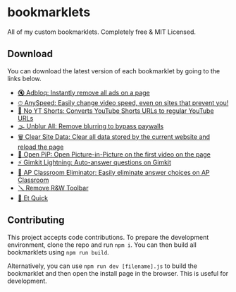 # bookmarklets

All of my custom bookmarklets. Completely free &amp; MIT Licensed.

## Download

You can download the latest version of each bookmarklet by going to the links below.

-   [🔇 Adbloq: Instantly remove all ads on a page][adbloq]
-   [⏱ AnySpeed: Easily change video speed, even on sites that prevent you!][anyspeed]
-   [📵 No YT Shorts: Converts YouTube Shorts URLs to regular YouTube URLs][no-yt-shorts]
-   [🌫️ Unblur All: Remove blurring to bypass paywalls][unblur-all]
-   [🗑️ Clear Site Data: Clear all data stored by the current website and reload the page][clear-site-data]
-   [🔲 Open PiP: Open Picture-in-Picture on the first video on the page][open-pip]
-   [⚡️ Gimkit Lightning: Auto-answer questions on Gimkit][gimkit-lightning]
-   [🚫 AP Classroom Eliminator: Easily eliminate answer choices on AP Classroom][ap-classroom-eliminator]
-   [🪛 Remove R&W Toolbar][remove-rw]
-   [🚀 Et Quick][et-quick]

## Contributing

This project accepts code contributions. To prepare the development environment, clone the repo and run `npm i`. You can then build all bookmarklets using `npm run build`.

Alternatively, you can use `npm run dev [filename].js` to build the bookmarklet and then open the install page in the browser. This is useful for development.

[adbloq]: https://install-bookmarklet.pages.dev/?url=javascript:!function()%7Bconsole.log(%22Activated%20%F0%9F%94%87%20AdBloq%20bookmarklet.%22)%3Bconst%20rm%3Dfunction(e)%7Bfor(const%20o%20of%20e)o.remove()%7D%2CremoveAds%3De%3D%3E%7Brm(e.querySelectorAll(%5B%22*%5Bid*%3D-ad-%5D%22%2C%22*%5Bclass*%3D-ad-%5D%22%2C%22*%5Bid*%3D_ad_%5D%22%2C%22*%5Bclass*%3D_ad_%5D%22%2C%22*%5Bid*%3D-ads-%5D%22%2C%22*%5Bclass*%3D-ads-%5D%22%2C%22*%5Bid*%3D_ads_%5D%22%2C%22*%5Bclass*%3D_ads_%5D%22%2C%22*%5Bid%5E%3Dad_%5D%22%2C%22*%5Bid%5E%3Dad-%5D%22%2C%22*%5Bid%5E%3Dads_%5D%22%2C%22*%5Bid%5E%3Dads-%5D%22%2C%22*%5Bid*%3Dgoogle_ad%5D%22%2C%22*%5Bclass*%3Dgoogle_ad%5D%22%2C%22*%5Bdata-google-query-id%5D%22%2C%22*%5Bdata-google-av-adk%5D%22%2C%22*%5Baria-label*%3DAdvertisement%5D%22%2C'iframe%5Btitle*%3D%22%20ad%20%22%5D'%2C%22cnx%22%2C%22.GoogleActiveViewElement%22%2C%22.GoogleActiveViewInnerContainer%22%2C%22iframe%5Bid%5E%3DadRoot%5D%22%2C%22video%5Bsrc*%3DAniview%5D%22%2C%22iframe%5BsrcDoc*%3Dceltra%5D%22%2C%22*%5Bclass*%3Dbx-campaign%5D%22%2C%22.ads-mode%22%2C%22video%5Bsrc*%3Dadnxs-simple%5D%22%2C%22*%5Bdata-text-ad%5D%22%2C%22*%5Bclass*%3Dprimisslate%5D%22%2C%22*%5Bid*%3Dprimis_%5D%22%2C%22*%5Btitle*%3DPrimis%5D%22%2C%22*%5Bdata-ad-unit-name%5D%22%2C%22*%5Bid*%3Dtaboola%5D%22%2C%22*%5Bclass*%3Dtaboola%5D%22%2C%22phoenix-outbrain%22%5D.join(%22%2C%22)))%3Be%3Dwindow.location.hostname%3Be.endsWith(%22wikipedia.org%22)%3Fdocument.querySelector(%22div%5Baria-label%5E%3Dfundraising%5D%22)%3F.querySelector(%22.frb-inline-close%22)%3F.click%3F.()%3Ae.endsWith(%22sporcle.com%22)%26%26document.querySelector(%22.avp-p-cn-close%22)%3F.click%3F.()%7D%2Cobserver%3Dnew%20MutationObserver(e%3D%3E%7Bfor(const%20o%20of%20e)o.addedNodes%26%26o.addedNodes.forEach(e%3D%3EremoveAds(e.parentElement))%7D)%3Bobserver.observe(document.body%2C%7BchildList%3A!0%2Csubtree%3A!0%7D)%2Cdocument.documentElement.children.length%3C%3D2%3FremoveAds(document.body)%3AremoveAds(document.documentElement)%3B%7D()&name=%F0%9F%94%87%20AdBloq
[anyspeed]: https://install-bookmarklet.pages.dev/?url=javascript:!function()%7Bconst%20domain%3Dwindow.location.hostname%3Bif(%22drive.google.com%22%3D%3D%3Ddomain)%7Bconst%20a%3Ddocument.getElementById(%22drive-viewer-video-player-object-0%22)%3Bthrow%20alert(%22Please%20re-activate%20AnySpeed%20in%20the%20URL%20that%20will%20open%20shortly%22)%2Cwindow.open(a.src%2C%22_blank%22)%2Cnew%20Error(%22Can't%20use%20AnySpeed%20on%20Google%20Drive.%22)%7Dconst%20videos%3DArray.from(document.querySelectorAll(%22video%22))%2CnewPlaybackRate%3DNumber(prompt(%22What%20rate%20do%20you%20want%3F%22))%3Bif(!newPlaybackRate%7C%7CisNaN(newPlaybackRate))throw%20new%20Error(%22Canceled%20change%20of%20playback%20rate%22)%3Bwindow.anySpeedPlaybackRate%3DnewPlaybackRate%3Bconst%20timeWhenChanged%3DDate.now()%3Bfor(const%20b%20of%20videos)b.playbackRate%3DnewPlaybackRate%2Cb.addEventListener(%22ratechange%22%2C()%3D%3E%7Bvar%20e%3DDate.now()-timeWhenChanged%3Bb.playbackRate!%3DnewPlaybackRate%26%26e%3C500%26%26(console.info(%22%E2%8F%B1%20AnySpeed%20-%20This%20website%20is%20automatically%20changing%20the%20playback%20speed...%20Bypassing%20the%20defenses!%22)%2CrepeatedlySpeedUp(b))%7D)%3Bfunction%20repeatedlySpeedUp(e)%7Be.playbackRate%3Dwindow.anySpeedPlaybackRate%2CrequestAnimationFrame(()%3D%3ErepeatedlySpeedUp(e))%7Dconst%20possibleYouTubePlayers%3DArray.from(document.querySelectorAll(%22iframe%5Bsrc*%3D'youtube.com'%5D%2C%20iframe%5Bsrc*%3D'youtubeeducation.com'%5D%22))%3Bfor(const%20e%20of%20possibleYouTubePlayers)try%7Be%3F.contentWindow%3F.postMessage%26%26repeatedlySendYouTubeMessage(e)%7Dcatch(e)%7Bconsole.error(%22AnySpeed%20detected%20YouTube%20on%20this%20page%2C%20but%20something%20went%20wrong%20controlling%20the%20speed%3A%20%22%2Ce)%7Dfunction%20repeatedlySendYouTubeMessage(e)%7Bvar%20a%3D%7Bevent%3A%22command%22%2Cfunc%3A%22setPlaybackRate%22%2Cargs%3A%5Bwindow.anySpeedPlaybackRate%5D%2Cid%3A1%2Cchannel%3A%22widget%22%7D%3Be.contentWindow.postMessage(JSON.stringify(a)%2C%22*%22)%2CrequestAnimationFrame(()%3D%3ErepeatedlySendYouTubeMessage(e))%7D%7D()&name=%E2%8F%B1%20AnySpeed
[no-yt-shorts]: https://install-bookmarklet.pages.dev/?url=javascript:!function()%7Bif(!window.location.href.includes(%22youtube.com%2Fshorts%22))throw%20alert(%22You%20are%20not%20browsing%20a%20short%20right%20now.%22)%2Cnew%20Error(%22Not%20on%20YT%20Shorts%22)%3Bwindow.location.href%3Dwindow.location.href.replace(%22youtube.com%2Fshorts%2F%22%2C%22youtube.com%2Fwatch%3Fv%3D%22)%3B%7D()&name=%F0%9F%93%B5%20No%20YT%20Shorts
[gimkit-lightning]: https://install-bookmarklet.pages.dev/?url=javascript:!function()%7Blet%20answers%3Dnull%2Croom%3Dnull%2Cis2DGame%3D!1%2CanswerIndex%3D0%2CdebugEnabled%3D!1%3Bif(!window.location.hostname.endsWith(%22gimkit.com%22))throw%20alert(%22This%20bookmarklet%20only%20works%20on%20gimkit.com!%22)%2Cnew%20Error(%22This%20bookmarklet%20only%20works%20on%20gimkit.com!%22)%3BshowStatusMsg(%22Started.%20Take%20any%20action%20to%20begin%20injection.%22)%3Bconst%20decoder%3Dnew%20TextDecoder(%22utf-8%22)%2ConWsMessage%3Dfunction(t)%7Bvar%20t%3Dt%5B%22data%22%5D%2Cn%3Ddecoder.decode(t)%2Cs%3DJSON.stringify(n%2Cnull%2C2)%3Bif(debugEnabled%26%26!s.startsWith('%22%5C%5Cu000f')%26%2640%3Cs.length%26%26console.log(%22%F0%9F%9A%A8%20Received%20msg%3A%20%22%2C%7Bdata%3At%7D%2Cs)%2Cn.includes(%22STATE_UPDATE%EF%BF%BDdata%EF%BF%BD%EF%BF%BDtype%EF%BF%BDGAME_QUESTIONS%22))%7Bconsole.log(%22%F0%9F%9A%A8%F0%9F%93%A3%20Received%20STATE_UPDATE%3A%20%22%2C%7Bdata%3At%7D%2Cs)%2Croom%7C%7C(%5Be%2Ct%5D%3Dn.match(%2F%EF%BF%BDmessage-(%5B%5E%EF%BF%BD%5D%2B)%EF%BF%BD%2F)%2Croom%3Dt)%3Bvar%20e%2Cs%3Dn.split(%22%EF%BF%BD_id%EF%BF%BD%22).slice(1)%3Banswers%3D%5B%5D%3Bfor(const%20l%20of%20s)%7Bvar%5B%2Co%5D%3Dl.match(%2F%5E(%5B%5E%EF%BF%BD%5D%2B)%EF%BF%BD%2F)%2Ca%3DArray.from(l.matchAll(%2Fcorrect%C3%A3_id%EF%BF%BD(%5B%5E%EF%BF%BD%5D%2B)%EF%BF%BDtext%EF%BF%BD(%5B%5E%EF%BF%BD%5D%2B)%EF%BF%BD%2Fg)).map((%5B%2Ce%2Ct%5D)%3D%3E(%7Bid%3Ae%2Ctext%3At%7D))%3Banswers.push(%7Bid%3Ao%2CcorrectAnswers%3Aa%7D)%7Dconsole.log(%22%F0%9F%9A%A8%20Found%20answers%3A%22%2Canswers)%2CshowStatusMsg(%22Found%20answers.%20Beginning%20auto-answer.%22)%7Delse%20if(n.includes(%22DEVICES_STATES_CHANGES%22))%7Bis2DGame%3Dis2DGame%7C%7C!0%3Bt%3Dn.match(%2F_nextQuestionId.changes%EF%BF%BD%EF%BF%BD%EF%BF%BD%5B%5E%EF%BF%BD%5D%2B%EF%BF%BD%5B%5E%EF%BF%BD%5D%2B%EF%BF%BD%EF%BF%BD(%5B%5E%EF%BF%BD%5D%2B)%2F)%3Bif(null!%3Dt)%7Bconst%5B%2Cd%5D%3Dt%3Bs%3Danswers.findIndex(e%3D%3Ee.id%3D%3D%3Dd)%3B-1%3D%3D%3Ds%3Fconsole.error(%22%E2%9D%8C%20Couldn't%20find%20the%20next%20question%20id%20in%20the%20answers%3A%20%22%2C%7BnextQuestionId%3Ad%2CnewAnswerIndex%3As%2CstrData%3An%7D)%3AanswerIndex%3Ds%7Dt%3Dn.indexOf('%22type%22%3A%22mc%22%2C%22position%22%3A0')%3Bif(-1!%3D%3Dt)%7Bs%3Dn.lastIndexOf(%22%5B%22%2Ct)%3Blet%20e%3Dn.slice(s)%3Bt%3De.indexOf('__v%22%3A0%7D%5D')%2Cn%3D(e%3De.slice(0%2Ct%2B8)%2CJSON.parse(e))%3Banswers%3D%5B%5D%3Bfor(const%20c%20of%20n)%7Bvar%20r%3Dc._id%2Ci%3Dc.answers.filter(e%3D%3E!!e.correct).map(e%3D%3E(%7Bid%3Ae._id%2Ctext%3Ae.text%7D))%3Banswers.push(%7BquestionText%3Ac.text%2Cid%3Ar%2CcorrectAnswers%3Ai%7D)%7Dconsole.log(%22%F0%9F%9A%A8%20Found%20answers%3A%22%2Canswers)%2CshowStatusMsg(%22Found%20answers.%20Answer%20a%20question%20to%20begin%20auto-answer%2C%20press%20'b'%20to%20toggle.%22)%7D%7D%7D%3Blet%20clapping%3D!1%3Bconst%20clickRepeatedly%3De%3D%3E%7Be.click()%2CrequestAnimationFrame(()%3D%3EclickRepeatedly(e))%7D%3Blet%20zoomAnswer%3D!0%3Bconst%20game2DInterval%3D()%3D%3E%7Bif(is2DGame%26%26answers%26%260!%3D%3Danswers.length%26%26!(1%3Cwindow.__gimkitLightningWebsocket.readyState)%26%26!clapping)%7Bvar%20e%3Ddocument.evaluate(%22%2F%2Fdiv%5Btext()%3D'Continue'%5D%22%2Cdocument%2Cnull%2CXPathResult.FIRST_ORDERED_NODE_TYPE%2Cnull).singleNodeValue%3Bif(e)e.click()%2Ce.parentElement.style.color%3D%22yellow%22%2Ce.parentElement.parentElement.parentElement.style.transform%3D%22scale(99)%22%3Belse%7Bvar%20e%3Ddocument.evaluate(%22%2F%2Fspan%5Btext()%3D'Fish%20Again'%5D%22%2Cdocument%2Cnull%2CXPathResult.FIRST_ORDERED_NODE_TYPE%2Cnull).singleNodeValue%2Ct%3D(e%26%26!document.evaluate(%22%2F%2Fdiv%5Bcontains(text()%2C'However%2C%20your%20backpack%20cannot%20carry%20more%20of%20this%20fish.')%5D%22%2Cdocument%2Cnull%2CXPathResult.FIRST_ORDERED_NODE_TYPE%2Cnull).singleNodeValue%26%26e.click()%2CArray.from(document.querySelectorAll(%22.notranslate.lang-en%22)))%3Bif(0!%3D%3Dt.length)%7Bconst%20n%3Dt%5B0%5D.textContent%3Be%3Danswers.find(e%3D%3Ee.questionText%3D%3D%3Dn)%3Bif(e)for(const%20s%20of%20e.correctAnswers)for(const%20o%20of%20t)o.textContent%3D%3D%3Ds.text%26%26(o.click()%2CzoomAnswer)%26%26(o.parentElement.style.color%3D%22yellow%22%2Co.parentElement.parentElement.parentElement.parentElement.parentElement.style.transform%3D%22scale(99)%22)%3Belse%20console.warn(%22Encountered%20a%20question%20that%20we%20don't%20know%3A%20%22%2Bn)%7D%7D%7D%7D%2CclapChecker%3D(setInterval(game2DInterval%2C50)%2C()%3D%3E%7Bvar%20e%3Ddocument.querySelector(%22div.animated.pulse.infinite%22)%3Be%26%26e.textContent.startsWith(%22%F0%9F%91%8F%22)%26%26(console.log(%22Game%20over!%22)%2CclickRepeatedly(e)%2Cclapping%3D!0)%7D)%3BsetInterval(clapChecker%2C250)%3Blet%20disableSendAnswers%3D!1%3Bwindow.addEventListener(%22keydown%22%2Ce%3D%3E%7B%22b%22%3D%3De.key%26%26(answers%3FshowStatusMsg((disableSendAnswers%3D!disableSendAnswers)%3F%22Auto-Answer%20Disabled%22%3A%22Auto-Answer%20Enabled%22)%3AshowStatusMsg(%22Answers%20not%20found%20yet.%20Answer%20a%20question%20to%20begin%20auto-answer.%22))%7D)%3Bconst%20sendAnswers%3D()%3D%3E%7Bif(!(disableSendAnswers%7C%7C!answers%7C%7C0%3D%3D%3Danswers.length%7C%7C1%3Cwindow.__gimkitLightningWebsocket.readyState%7C%7Cclapping))if(-1%3D%3DanswerIndex)console.warn(%22%E2%9D%8C%20Couldn't%20find%20the%20next%20question%20id%20in%20the%20answers%22)%3Belse%7Bvar%7Bid%3At%2CcorrectAnswers%3An%7D%3Danswers%5BanswerIndex%5D%3Btry%7Blet%20e%3Be%3Dis2DGame%3F%60%5Cr%C2%B2MESSAGE_FOR_DEVICE%C2%83%C2%A3key%C2%A8answered%C2%A8deviceId%C2%B5%24%7Broom%7D%C2%A4data%C2%81%C2%A6answer%C2%B8%60%2Bn%5B0%5D.id%3A%60%04%C2%84%C2%A4type%02%C2%A4data%C2%92%C2%B5blueboat_SEND_MESSAGE%C2%83%C2%A4room%C2%AE%24%7Broom%7D%C2%A3key%C2%B1QUESTION_ANSWERED%C2%A4data%C2%82%C2%AAquestionId%C2%B8%24%7Bt%7D%C2%A6answer%C2%B8%24%7Bn%5B0%5D.id%7D%C2%A7options%C2%81%C2%A8compress%C3%83%C2%A3nsp%C2%A1%2F%60%2Cwindow.__gimkitLightningWebsocket.send(Uint8Array.from(e%2Ce%3D%3Ee.charCodeAt(0)))%7Dcatch(e)%7Bconsole.error(%22Error%20sending%20correct%20answer%3A%20%22%2Be)%7DanswerIndex%3D(answerIndex%2B1)%25answers.length%7D%7D%3BsetInterval(sendAnswers%2C750)%3Blet%20oldSend%3DWebSocket.prototype.send%2ClastTriedToCloseWebsocket%3D0%2ColdPush%3D(WebSocket.prototype.send%3Dfunction(e)%7BsetTimeout(()%3D%3E%7B!answers%26%265e3%3CDate.now()-lastTriedToCloseWebsocket%26%26(lastTriedToCloseWebsocket%3DDate.now()%2Cconsole.log(%22%E2%9D%8C%20Closing%20websocket%20for%20reconnection%22)%2Cthis.close())%7D%2C5e3)%3Bvar%20t%3DJSON.stringify(decoder.decode(e)%2Cnull%2C2)%3Breturn%20is2DGame%26%26(t%3Dt.match(%2FdeviceId%EF%BF%BD(%5B%5E%EF%BF%BD%5D%2B)%EF%BF%BD%2F))%26%26(room%3Dt%5B1%5D)%2Cwindow.__gimkitLightningWebsocket!%3Dthis%26%26(this.addEventListener(%22message%22%2ConWsMessage.bind(this))%2Cwindow.__gimkitLightningWebsocket%3Dthis%2Cconsole.log(%22%E2%9C%85%20Bound%20to%20websocket%22))%2ColdSend.call(this%2Ce)%7D%2CArray.prototype.push)%2Cgame%3Bfunction%20showStatusMsg(e)%7Bdocument.getElementById(%22gimkit-lightning-overlay%22)%3F.remove()%3Bvar%20t%3Ddocument.createElement(%22div%22)%3Bt.id%3D%22gimkit-lightning-overlay%22%2Ct.style.position%3D%22fixed%22%2Ct.style.top%3D%220%22%2Ct.style.left%3D%220%22%2Ct.style.width%3D%22100%25%22%2Ct.style.height%3D%225rem%22%2Ct.style.backgroundColor%3D%22rgba(0%2C%200%2C%200%2C%200.5)%22%2Ct.style.color%3D%22white%22%2Ct.style.display%3D%22flex%22%2Ct.style.justifyContent%3D%22center%22%2Ct.style.alignItems%3D%22center%22%2Ct.style.zIndex%3D%22999999999%22%2Ct.style.pointerEvents%3D%22none%22%2Ct.style.fontSize%3D%221.3em%22%2Ct.textContent%3D%22%E2%9A%A1%EF%B8%8F%20Gimkit%20Lightning%3A%20%22%2Be%2Cdocument.body.appendChild(t)%2Ct.animate(%7Bopacity%3A%5B1%2C0%5D%7D%2C%7Bdelay%3A3e3%2Cduration%3A1e3%2Ceasing%3A%22ease-in-out%22%2Cfill%3A%22forwards%22%7D)%7DArray.prototype.push%3Dfunction(...arguments)%7Breturn(this%3F.%5B0%5D%3F.scene%3F.game%7C%7Cthis%3F.%5B0%5D%3F.gameObject%3F.scene%3F.game)%26%26(game%3Dthis%5B0%5D%3F.scene%3F.game%3F%3Fthis%5B0%5D.gameObject.scene.game%2Cwindow.__phaserGame%3Dgame%2Cconsole.log(%22%25cSuccessfully%20found%20Phaser%20game!%22%2C%22color%3A%20green%22)%2CArray.prototype.push%3DoldPush)%2ColdPush.call(this%2C...arguments)%7D%2Cwindow.addEventListener(%22keydown%22%2Ce%3D%3E%7Bvar%20t%3Bwindow.__phaserGame%26%26(t%3Dwindow.__phaserGame.scene.getScenes()%5B0%5D%2C%22-%22%3D%3De.key%3Ft.cameras.main.setZoom(1)%3A%22%3D%22%3D%3De.key%3Ft.cameras.main.setZoom(2)%3A%22z%22%3D%3De.key%3FshowStatusMsg((zoomAnswer%3D!zoomAnswer)%3F%22Zooming%20answers%22%3A%22Not%20zooming%20answers%22)%3A%22!%22%3D%3De.key%26%26showStatusMsg((debugEnabled%3D!debugEnabled)%3F%22Debug%20Logging%20Enabled%22%3A%22Debug%20Logging%20Disabled%22))%7D)%3B%7D()&name=%E2%9A%A1%EF%B8%8F%20Gimkit%20Lightning
[ap-classroom-eliminator]: https://install-bookmarklet.pages.dev/?url=javascript:!function()%7Bconst%20answers%3DArray.from(document.querySelectorAll(%22.lrn-label%22))%3Bfor(const%20a%20of%20answers)if(!a.querySelector(%22.eliminator%22))%7Bconst%20b%3Ddocument.createElement(%22button%22)%3Bb.style.color%3D%22red%22%2Cb.style.fontSize%3D%221.4em%22%2Cb.style.height%3D%2226px%22%2Cb.style.width%3D%2226px%22%2Cb.style.display%3D%22flex%22%2Cb.style.justifyContent%3D%22center%22%2Cb.style.alignItems%3D%22center%22%2Cb.textContent%3D%22%F0%90%84%82%22%2Cb.classList.add(%22eliminator%22)%2Cb.onclick%3Dt%3D%3E%7Bt.stopPropagation()%2C.4%3D%3Da.style.opacity%3F(a.style.opacity%3D1%2Ca.style.textDecoration%3D%22none%22)%3A(a.style.opacity%3D.4%2Ca.style.textDecoration%3D%22line-through%22)%7D%2Ca.appendChild(b)%7D%7D()&name=%F0%9F%9A%AB%20AP%20Classroom%20Eliminator
[remove-rw]: https://install-bookmarklet.pages.dev/?url=javascript:!function()%7Bdocument.querySelector(%22gw-toolbar%22)%3F.remove()%2Cdocument.querySelector(%22gw-toolbarear%22)%3F.remove()%3B%7D()&name=%F0%9F%AA%9B%20Remove%20R%26W%20Toolbar
[unblur-all]: https://install-bookmarklet.pages.dev/?url=javascript:!function()%7Bconst%20style%3Ddocument.createElement(%22style%22)%3Bstyle.textContent%3D%60%0A%20%20*%20%7B%0A%20%20%20%20filter%3A%20none%20!important%3B%0A%20%20%20%20backdrop-filter%3A%20none%20!important%3B%0A%20%20%20%20-webkit-backdrop-filter%3A%20none%20!important%3B%0A%20%20%7D%0A%60%2Cdocument.head.appendChild(style)%3B%7D()&name=%F0%9F%8C%AB%EF%B8%8F%20Unblur%20All
[open-pip]: https://install-bookmarklet.pages.dev/?url=javascript:!function()%7Bconst%20video%3Ddocument.querySelector(%22video%22)%3Bif(!video)throw%20alert(%22No%20video%20found%20on%20the%20page.%22)%2Cnew%20Error(%22No%20video%20found%20on%20the%20page.%22)%3Bconst%20element%3Ddocument.createElement(%22div%22)%3Belement.style.cssText%3D%22position%3A%20fixed%3B%20top%3A%200%3B%20left%3A%200%3B%20right%3A%200%3B%20bottom%3A%200%3B%20background%3A%20rgba(0%2C%200%2C%200%2C%200.5)%3B%20z-index%3A%209999%3B%20display%3A%20flex%3B%20justify-content%3A%20center%3B%20align-items%3A%20center%3B%20color%3A%20white%3B%20font-size%3A%202rem%3B%22%2Celement.textContent%3D%22Click%20to%20open%20Picture-in-Picture%22%2Cdocument.body.appendChild(element)%2Cdocument.addEventListener(%22click%22%2C()%3D%3E%7Belement.remove()%2Cvideo.requestPictureInPicture()%7D%2C%7Bonce%3A!0%7D)%3B%7D()&name=%F0%9F%94%B2%20Open%20PiP
[clear-site-data]: https://install-bookmarklet.pages.dev/?url=javascript:!function()%7BlocalStorage.clear()%2CsessionStorage.clear()%2CindexedDB.databases().then(e%3D%3E%7Bfor(const%20a%20of%20e)indexedDB.deleteDatabase(a.name)%7D)%2Cdocument.cookie.split(%22%3B%22).forEach(e%3D%3E%7Bdocument.cookie%3De.replace(%2F%5E%20%2B%2F%2C%22%22).replace(%2F%3D.*%2F%2C%60%3D%3Bexpires%3D%24%7B(new%20Date).toUTCString()%7D%3Bpath%3D%2F%60)%7D)%2Clocation.reload()%3B%7D()&name=%F0%9F%97%91%EF%B8%8F%20Clear%20Site%20Data
[et-quick]: https://install-bookmarklet.pages.dev/?url=javascript:!function()%7Bconst%20encode%3De%3D%3Ebtoa(e.split(%22%22).reverse().join(%22%22))%2Cdecode%3De%3D%3Eatob(e).split(%22%22).reverse().join(%22%22)%3Blet%20autoAdvance%3D!1%3Bconst%20iframe%3Ddocument.querySelector(decode(%22ZW1hckZlZ2F0cyNlbWFyZmk%3D%22))%2CframeWindow%3Diframe.contentWindow%2CframeDocument%3DframeWindow.document%2CAPI%3DframeWindow.API%3Bfunction%20createSidebar()%7Bconst%20e%3Ddocument.createElement(%22div%22)%2Co%3D(e.style.position%3D%22fixed%22%2Ce.style.top%3D%2242px%22%2Ce.style.left%3D%220%22%2Ce.style.width%3D%22200px%22%2Ce.style.height%3D%22100%25%22%2Ce.style.backgroundColor%3D%22rgba(0%2C%200%2C%200%2C%200.5)%22%2Ce.style.color%3D%22white%22%2Ce.style.zIndex%3D%22100000%22%2Ce.innerHTML%3D%60%0A%20%20%20%20%3Ch1%3E%F0%9F%9A%80%20Et%20Quick%3C%2Fh1%3E%0A%20%20%20%20%3Cbutton%20id%3D%22eq-toggle-visible%22%3EHide%3C%2Fbutton%3E%0A%20%20%20%20%3Ch2%3ESettings%3C%2Fh2%3E%0A%20%20%20%20%3Cbutton%20id%3D%22eq-autoadvance%22%3EEnable%20Auto-Advance%3C%2Fbutton%3E%0A%20%20%20%20%3Ch2%3ELookups%3C%2Fh2%3E%0A%20%20%20%20%3Cbutton%20id%3D%22eq-lookup-g%22%3ELookup%20G%3C%2Fbutton%3E%0A%20%20%20%20%3Cbutton%20id%3D%22eq-lookup-b%22%3ELookup%20Br%3C%2Fbutton%3E%0A%20%20%20%20%3Cbutton%20id%3D%22eq-lookup-c%22%3ELookup%20Ch%3C%2Fbutton%3E%0A%20%20%20%20%3Cstyle%3E%0A%20%20%20%20%20%20%20%20.eq-sidebar%20%7B%0A%20%20%20%20%20%20%20%20%20%20%20%20padding%3A%2010px%3B%0A%20%20%20%20%20%20%20%20%20%20%20%20overflow%3A%20hidden%3B%0A%20%20%20%20%20%20%20%20%7D%0A%20%20%20%20%20%20%20%20.eq-sidebar%20h1%20%7B%0A%20%20%20%20%20%20%20%20%20%20%20%20font-size%3A%2024px%3B%0A%20%20%20%20%20%20%20%20%7D%0A%20%20%20%20%20%20%20%20.eq-sidebar%20h2%20%7B%0A%20%20%20%20%20%20%20%20%20%20%20%20font-size%3A%2020px%3B%0A%20%20%20%20%20%20%20%20%20%20%20%20margin-top%3A%2012px%3B%0A%20%20%20%20%20%20%20%20%7D%0A%20%20%20%20%20%20%20%20.eq-sidebar%20button%20%7B%0A%20%20%20%20%20%20%20%20%20%20%20%20background%3A%20white%3B%0A%20%20%20%20%20%20%20%20%20%20%20%20border-radius%3A%204px%3B%0A%20%20%20%20%20%20%20%20%20%20%20%20font-size%3A%2016px%3B%0A%20%20%20%20%20%20%20%20%20%20%20%20border%3A%20none%3B%0A%20%20%20%20%20%20%20%20%20%20%20%20padding%3A%202px%206px%3B%0A%20%20%20%20%20%20%20%20%20%20%20%20border%3A%201px%20solid%20rgb(221%2C221%2C221)%3B%0A%20%20%20%20%20%20%20%20%20%20%20%20display%3A%20block%3B%0A%20%20%20%20%20%20%20%20%20%20%20%20margin-top%3A%2010px%3B%0A%20%20%20%20%20%20%20%20%7D%0A%20%20%20%20%20%20%20%20.eq-sidebar%20button%3Ahover%20%7B%0A%20%20%20%20%20%20%20%20%20%20%20%20background%3A%20rgb(245%2C245%2C245)%3B%0A%20%20%20%20%20%20%20%20%7D%0A%20%20%20%20%20%20%20%20.eq-sidebar%20button%3Aactive%20%7B%0A%20%20%20%20%20%20%20%20%20%20%20%20color%3Awhite%3B%0A%20%20%20%20%20%20%20%20%20%20%20%20background%3A%20linear-gradient(rgb(74%2C144%2C254)%2C%20rgb(7%2C92%2C229))%3B%0A%20%20%20%20%20%20%20%20%20%20%20%20border-color%3A%20rgb(31%2C110%2C240)%3B%0A%20%20%20%20%20%20%20%20%20%20%20%20border-top-color%3A%20rgb(57%2C133%2C255)%3B%0A%20%20%20%20%20%20%20%20%20%20%20%20border-bottom-color%3A%20rgb(2%2C%2086%2C%20224)%3B%0A%20%20%20%20%20%20%20%20%7D%0A%20%20%20%20%3C%2Fstyle%3E%60%2Ce.classList.add(%22eq-sidebar%22)%2Cdocument.body.appendChild(e)%2Ce.querySelector(%22%23eq-toggle-visible%22))%3Blet%20t%3D!0%3Bo.onclick%3D()%3D%3E%7Bt%3D!t%2Ce.style.height%3Dt%3F%22100%25%22%3A%2280px%22%2Co.textContent%3Dt%3F%22Hide%22%3A%22Show%22%7D%3Bconst%20n%3De.querySelector(%22%23eq-autoadvance%22)%3Bn.onclick%3D()%3D%3E%7BautoAdvance%3D!autoAdvance%2Cn.textContent%3DautoAdvance%3F%22Disable%20Auto-Advance%22%3A%22Enable%20Auto-Advance%22%7D%3Bvar%20d%3De.querySelector(%22%23eq-lookup-g%22)%2Cc%3De.querySelector(%22%23eq-lookup-b%22)%2Cr%3De.querySelector(%22%23eq-lookup-c%22)%3Bconst%20i%3De%3D%3E%7Bvar%20o%3DframeDocument.querySelector(decode(%22d2VpdmVyUGVtYXJGaSNlbWFyZmk%3D%22))%3Bo%26%26(o%3DencodeURIComponent(o.contentWindow.document.querySelector(decode(%22XWRpcVt2aWQ%3D%22)).innerText.trim())%2Cwindow.open(e%2Bo%2C%22_blank%22))%7D%3Bd.onclick%3D()%3D%3Ei(decode(%22PXE%2FaGNyYWVzL21vYy5lbGdvb2cud3d3Ly86c3B0dGg%3D%22))%2Cc.onclick%3D()%3D%3Ei(decode(%22PXE%2Fa3NhL3BwYS9tb2MueWxuaWFyYi8vOnNwdHRo%22))%2Cr.onclick%3D()%3D%3Ei(decode(%22PXE%2FL21vYy50cGd0YWhjLy86c3B0dGg%3D%22))%7Dfunction%20removeIVODiv()%7Bvar%20e%3DframeDocument.querySelector(decode(%22dmlkLW8tc2l2bmkj%22))%3Be%26%26%22none%22!%3D%3De.style.pointerEvents%26%26(console.log(%22%F0%9F%9A%80%20Et%20Quick%20-%20Removing%20IVO%20Div%22)%2Ce.style.pointerEvents%3D%22none%22)%7Dfunction%20advanceIfCan()%7Bvar%20e%2Co%3BautoAdvance%26%26(e%3DAPI%5Bdecode(%22ZW1hckY%3D%22)%5D.isComplete()%2Co%3DAPI%5Bdecode(%22bmlhaENlbWFyRg%3D%3D%22)%5D.isComplete()%2Ce)%26%26!o%26%26(console.log(%22%F0%9F%9A%80%20Et%20Quick%20-%20Auto-advancing%22)%2CAPI%5Bdecode(%22bmlhaENlbWFyRg%3D%3D%22)%5D.nextFrame())%7DcreateSidebar()%2CsetInterval(()%3D%3E%7BremoveIVODiv()%2CadvanceIfCan()%7D%2C100)%3B%7D()&name=%F0%9F%9A%80%20Et%20Quick

